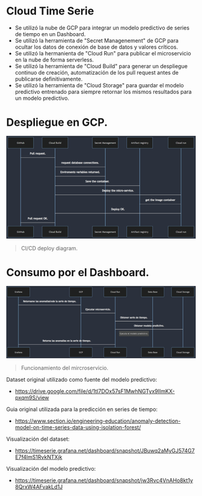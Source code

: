 # Cloud Time Serie

- Se utilizó la nube de GCP para integrar un modelo predictivo de series de tiempo en un Dashboard.
- Se utilizó la herramienta de "Secret Managenement" de GCP para ocultar los datos de conexión de base de datos y valores críticos.
- Se utilizó la hermanienta de "Cloud Run" para publicar el microservicio en la nube de forma serverless.
- Se utilizó la herramienta de "Cloud Build" para generar un despliegue continuo de creación, automatización de los pull request antes de publicarse definitivamente.
- Se utilizó la herramienta de "Cloud Storage" para guardar el modelo predictivo entrenado para siempre retornar los mismos resultados para un modelo predictivo.

# Despliegue en GCP.
![](https://raw.githubusercontent.com/JohanValero/CloudTimeSerie/main/Notebook/Deploy%20diagram.png)
> CI/CD deploy diagram.

# Consumo por el Dashboard.
![](https://raw.githubusercontent.com/JohanValero/CloudTimeSerie/main/Notebook/Microservice%20diagram.png)
> Funcionamiento del mircroservicio.


Dataset original utilizado como fuente del modelo predictivo:
* https://drive.google.com/file/d/1tI7DOx57sF1MwhNGTyx9IImKX-pxqm9S/view

Guia original utilizada para la predicción en series de tiempo:
* https://www.section.io/engineering-education/anomaly-detection-model-on-time-series-data-using-isolation-forest/

Visualización del dataset:
* https://timeserie.grafana.net/dashboard/snapshot/JBuwq2aMyGJ574G7E7f4lmS1RvkNTXjk

Visualización del modelo predictivo:
* https://timeserie.grafana.net/dashboard/snapshot/jw3Rvc4VnAHo8kt1y8QrxW4AFvakLd1J